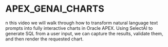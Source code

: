 # APEX_GENAI_CHARTS
n this video we will walk through how to transform natural language text prompts into fully interactive charts in Oracle APEX. Using SelectAI to generate SQL from a user input, we can capture the results, validate them, and then render the requested chart.
